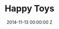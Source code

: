 ---
title: Happy Toys
img: "/uploads/shaheen-baig-casting-happy-toys.jpg"
date: 2014-11-13 00:00:00 Z
categories:
- short
tags:
- recent
director: Zawe Ashton
with: Jenny Jules, Frances Barber 
imdb: "http://www.imdb.com/title/tt3546354/"
video:
layout: project
---